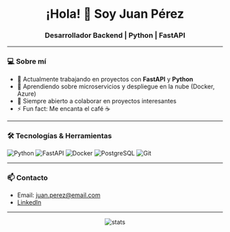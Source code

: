 <!-- Banner o saludo -->
<h1 align="center">¡Hola! 👋 Soy Juan Pérez</h1>
<h3 align="center">Desarrollador Backend | Python | FastAPI</h3>

---

### 💻 Sobre mí

- 🔭 Actualmente trabajando en proyectos con **FastAPI** y **Python**
- 🌱 Aprendiendo sobre microservicios y despliegue en la nube (Docker, Azure)
- 🤔 Siempre abierto a colaborar en proyectos interesantes
- ⚡ Fun fact: Me encanta el café ☕

---

### 🛠️ Tecnologías & Herramientas

![Python](https://img.shields.io/badge/-Python-333?style=flat&logo=python)
![FastAPI](https://img.shields.io/badge/-FastAPI-333?style=flat&logo=fastapi)
![Docker](https://img.shields.io/badge/-Docker-333?style=flat&logo=docker)
![PostgreSQL](https://img.shields.io/badge/-PostgreSQL-333?style=flat&logo=postgresql)
![Git](https://img.shields.io/badge/-Git-333?style=flat&logo=git)

---

### 📫 Contacto

- Email: juan.perez@email.com
- [LinkedIn](https://linkedin.com/in/juanperez)

---

<p align="center">
  <img src="https://github-readme-stats.vercel.app/api?username=juanperez&show_icons=true&theme=radical" alt="stats" />
</p>
